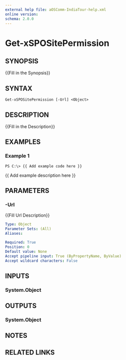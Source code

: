 ```yaml
---
external help file: aOSComm-IndiaTour-help.xml
online version: 
schema: 2.0.0
---
```


# Get-xSPOSitePermission

## SYNOPSIS
{{Fill in the Synopsis}}

## SYNTAX

```
Get-xSPOSitePermission [-Url] <Object>
```

## DESCRIPTION
{{Fill in the Description}}

## EXAMPLES

### Example 1
```
PS C:\> {{ Add example code here }}
```

{{ Add example description here }}

## PARAMETERS

### -Url
{{Fill Url Description}}

```yaml
Type: Object
Parameter Sets: (All)
Aliases: 

Required: True
Position: 0
Default value: None
Accept pipeline input: True (ByPropertyName, ByValue)
Accept wildcard characters: False
```

## INPUTS

### System.Object


## OUTPUTS

### System.Object

## NOTES

## RELATED LINKS

